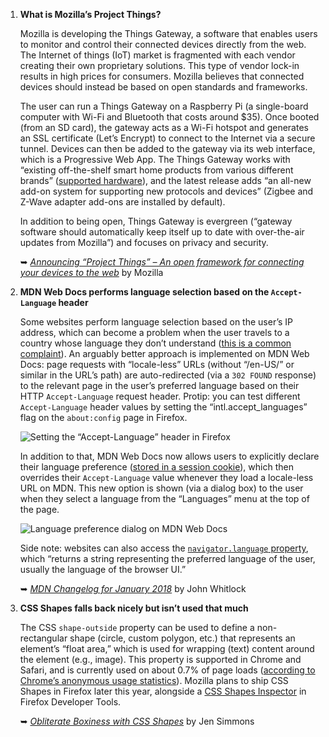 1. **What is Mozilla’s Project Things?**

   Mozilla is developing the Things Gateway, a software that enables users to monitor and control their connected devices directly from the web. The Internet of things (IoT) market is fragmented with each vendor creating their own proprietary solutions. This type of vendor lock-in results in high prices for consumers. Mozilla believes that connected devices should instead be based on open standards and frameworks.

   The user can run a Things Gateway on a Raspberry Pi (a single-board computer with Wi-Fi and Bluetooth that costs around $35). Once booted (from an SD card), the gateway acts as a Wi-Fi hotspot and generates an SSL certificate (Let’s Encrypt) to connect to the Internet via a secure tunnel. Devices can then be added to the gateway via its web interface, which is a Progressive Web App. The Things Gateway works with “existing off-the-shelf smart home products from various different brands” ([supported hardware](https://github.com/mozilla-iot/wiki/wiki/Supported-Hardware)), and the latest release adds “an all-new add-on system for supporting new protocols and devices” (Zigbee and Z-Wave adapter add-ons are installed by default).

   In addition to being open, Things Gateway is evergreen (“gateway software should automatically keep itself up to date with over-the-air updates from Mozilla”) and focuses on privacy and security.

   ➥ *[Announcing “Project Things” – An open framework for connecting your devices to the web](https://blog.mozilla.org/blog/2018/02/06/announcing-project-things-open-framework-connecting-devices-web/)* by Mozilla

1. **MDN Web Docs performs language selection based on the `Accept-Language` header**

   Some websites perform language selection based on the user’s IP address, which can become a problem when the user travels to a country whose language they don’t understand ([this is a common complaint](https://twitter.com/DasSurma/status/893588422237073413)). An arguably better approach is implemented on MDN Web Docs: page requests with “locale-less” URLs (without “/en-US/” or similar in the URL’s path) are auto-redirected (via a `302 FOUND` response) to the relevant page in the user’s preferred language based on their HTTP `Accept-Language` request header. Protip: you can test different `Accept-Language` header values by setting the “intl.accept_languages” flag on the `about:config` page in Firefox.

   ![Setting the “Accept-Language” header in Firefox](https://dl.dropboxusercontent.com/s/5pok233hzpnvech/firefox-accept-languages-flag.png?dl=0)

   In addition to that, MDN Web Docs now allows users to explicitly declare their language preference ([stored in a session cookie](https://twitter.com/JakubBoucek/status/970287234585939968)), which then overrides their `Accept-Language` value whenever they load a locale-less URL on MDN. This new option is shown (via a dialog box) to the user when they select a language from the “Languages” menu at the top of the page.

   ![Language preference dialog on MDN Web Docs](https://dl.dropboxusercontent.com/s/1mlm4d7lrpua93w/mdn-language-preference-dialog.png?dl=0)

   Side note: websites can also access the [`navigator.language` property](https://developer.mozilla.org/docs/Web/API/NavigatorLanguage/language), which “returns a string representing the preferred language of the user, usually the language of the browser UI.”

   ➥ *[MDN Changelog for January 2018](https://mozilla.github.io/meao/2018/02/07/mdn-changelog/)* by John Whitlock

1. **CSS Shapes falls back nicely but isn’t used that much**

   The CSS `shape-outside` property can be used to define a non-rectangular shape (circle, custom polygon, etc.) that represents an element’s “float area,” which is used for wrapping (text) content around the element (e.g., image). This property is supported in Chrome and Safari, and is currently used on about 0.7% of page loads ([according to Chrome’s anonymous usage statistics](https://www.chromestatus.com/metrics/css/popularity)). Mozilla plans to ship CSS Shapes in Firefox later this year, alongside a [CSS Shapes Inspector](https://twitter.com/rachelandrew/status/964083748210905088) in Firefox Developer Tools.

   ➥ *[Obliterate Boxiness with CSS Shapes](https://www.youtube.com/watch?v=pOB75oTNhw0)* by Jen Simmons